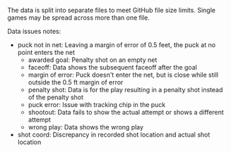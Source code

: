 
The data is split into separate files to meet GitHub file size limits. Single games may be spread across more than one file.

Data issues notes:
- puck not in net: Leaving a margin of error of 0.5 feet, the puck at no point enters the net
  - awarded goal: Penalty shot on an empty net
  - faceoff: Data shows the subsequent faceoff after the goal
  - margin of error: Puck doesn't enter the net, but is close while still outside the 0.5 ft margin of error
  - penalty shot: Data is for the play resulting in a penalty shot instead of the penalty shot
  - puck error: Issue with tracking chip in the puck
  - shootout: Data fails to show the actual attempt or shows a different attempt
  - wrong play: Data shows the wrong play
- shot coord: Discrepancy in recorded shot location and actual shot location
